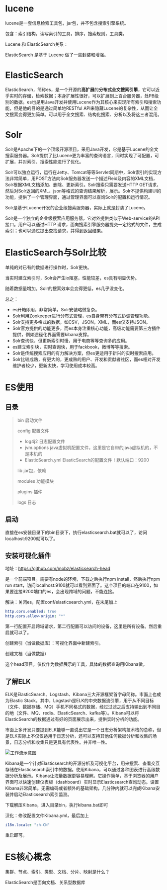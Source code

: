 # lucene 

lucene是一套信息检索工具包，jar包，并不包含搜索引擎系统。

包含：索引结构，读写索引的工具，排序，搜索规则，工具类。

Lucene 和 ElasticSearch关系：

ElasticSearch 是基于 Lucene 做了一些封装和增强。

# ElasticSearch

ElasticSearch，简称es，是一个开源的**高扩展**的**分布式全文搜索引擎**，它可以近乎实时的存储，检索数据；本身扩展性很好，可以扩展到上百台服务器，处PB级别的数据。es也是用Java开发并使用Lucene作为其核心来实现所有索引和搜索功能，但是他的目的是通过简单地RESTful API来隐藏Lucene的复杂性，从而让全文搜索变得更加简单。可以用于全文搜索、结构化搜索、分析以及将这三者混用。

# Solr

Solr是Apache下的一个顶级开源项目，采用Java开发，它是基于Lucene的全文搜索服务器。Solr提供了比Lucene更为丰富的查询语言，同时实现了可配置，可扩展，并对索引、搜索性能进行了优化。

Solr可以独立运行，运行在Jetty、Tomcat等等Servlet同期中，Solr索引的实现方法非常简单，用POST方法向Solr服务器发送一个描述Fleid及内容的XML文档，Solr根据XML文档添加、删除、更新索引。Solr搜索只需要发送HTTP GET请求，然后对Solr返回的XML、json等格式的查询结果解析，展示。Solr不提供构建UI的功能，提供了一个管理界面，通过管理界面可以查询Solr的配置和运行情况。

Solr是基于Lucene开发的企业级搜索服务器，实际上就是封装了Lucene。

Solr是一个独立的企业级搜索应用服务器，它对外提供类似于Web-service的API接口。用户可以通过HTTP 请求，面向搜索引擎服务器提交一定格式的文件，生成索引；也可以通过提出查找请求，并得到返回结果。

# ElasticSearch与Solr比较

单纯的对已有的数据进行操作时，Solr更快。

当实时建立索引时，Solr会产生io阻塞，性能较差，es具有明显优势。

随着数据量增加。Solr的搜索效率会变得更低，es几乎没变化。

总之：

- es开箱即用，非常简单。Solr安装略微复杂。
- Solr利用Zookeeper进行分布式管理，es自身带有分布式协调管理功能。
- Solr支持更多格式的数据，如CSV，JSON，XML，而es仅支持JSON。
- Solr官方提供的功能更多，而es本身注重核心功能，高级功能需要第三方插件提供，例如途径化界面需要kibana支撑。
- Solr查询快，但更新索引时慢，用于电商等等查询多的应用。
- es建立索引块，实时查询快，用于fackbook，微博等等搜索。
- Solr是传统搜索应用的有力解决方案，但es更适用于新兴的实时搜索应用。
- Solr比较成熟，有更大的，更成熟的用户、开发和贡献者社区，而es相对开发维护者较少，更新太快，学习使用成本较高。

# ES使用

## 目录

>bin 启动文件
>
>config 配置文件
>
>- log4j2 日志配置文件
>- jvm.options java虚拟机配置文件，这里是它自带的java虚拟机的，不是本机的
>- ElasticSearch.yml  ElasticSearch的配置文件！默认端口：9200
>
>lib jar包，依赖
>
>modules 功能模块
>
>plugins 插件
>
>logs 日志

## 启动

直接在es安装目录下的bin目录下，执行elasticsearch.bat就可以了，访问localhost:9200就可以了。

## 安装可视化插件

地址：https://github.com/mobz/elasticsearch-head

是一个前端项目。需要有node的环境，下载之后执行npm install，然后执行npm run start，访问localhost:9100就可以看到界面了。这个项目的端口在9100，如果要连接9200端口的es，会出现跨域的问题，不能连接。

解决：关闭es，配置conf/elasticsearch.yml，在末尾加上

```yml
http.cors.enabled: true
http.cors.allow-origin: "*"
```

第一行配置开启跨域请求，第二行配置可以访问的设备，这里是所有设备。然后重启就可以了。

创建索引（当做数据库）：可视化界面中新建索引。

创建文档（当做数据）

这个head项目，仅仅作为数据展示的工具，具体的数据查询用Kibana做。

## 了解ELK

ELK是ElasticSearch、Logstash、Kibana三大开源框架首字母简称。市面上也成为Elastic Stack。其中，Logstash是ELK的中央数据流引擎，用于从不同目标（文件、数据存储、MQ）手机不同格式的数据，经过过滤之后支持输出到不同目的地（文件、MQ、redis、ElasticSearch、kafka等）。Kibana可以将ElasticSearch的数据通过有好的页面展示出来，提供实时分析的功能。

市面上多开发只要提到ELK能够一直说出它是一个日志分析架构技术栈的总称，但是ELK实际上不仅仅适用于日志分析，还可以支持其他任何数据分析和收集的场景，日志分析和收集只是更具有代表性。并非唯一性。

![工作流示意图](http://oos.sfzzz.top/2020_08_01_11_48_53_1.png)

Kibana是一个针对Elasticsearch的开源分析及可视化平台，用来搜索、查看交互存储在Elasticsearch索引中的数据。使用Kibana，可以通过各种图表进行高级数据分析及展示。Kibana让海量数据更容易理解。它操作简单，基于浏览器的用户界面可以快速创建仪表板（dashboard）实时显示Elasticsearch查询动态。设置Kibana非常简单。无需编码或者额外的基础架构，几分钟内就可以完成Kibana安装并启动Elasticsearch索引监测。

下载解压Kibana，进入目录bin，执行kibana.bat即可

汉化：修改配置文件Kibana.yml，最后加上

```yml
i18n.locale: "zh-CN"
```

重启即可。

# ES核心概念

集群、节点、索引、类型、文档、分片、映射是什么？

ElasticSearch是面向文档、关系型数据库 